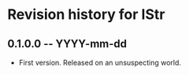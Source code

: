 # Revision history for IStr

## 0.1.0.0 -- YYYY-mm-dd

* First version. Released on an unsuspecting world.
